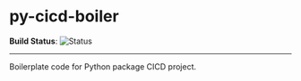 # py-cicd-boiler
**Build Status**: ![Status](https://travis-ci.org/Infrarift/py-cicd-boiler.svg?branch=master)

------

Boilerplate code for Python package CICD project.